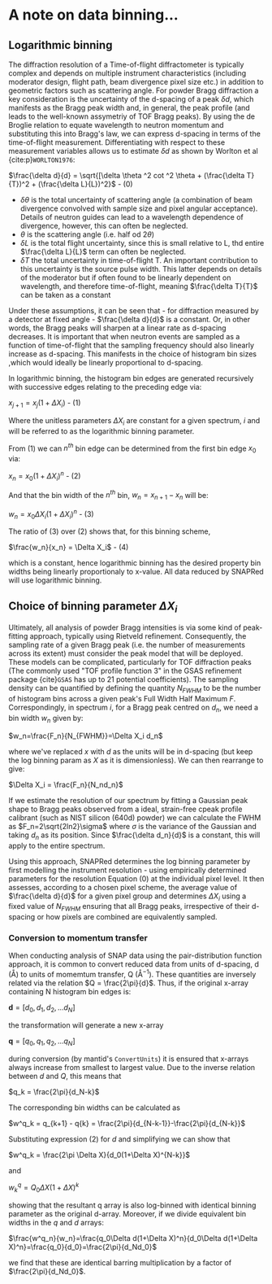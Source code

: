 # A note on data binning...

## Logarithmic binning

The diffraction resolution of a Time-of-flight diffractometer is typically complex and depends on multiple instrument characteristics (including moderator design, flight path, beam divergence pixel size etc.) in addition to geometric factors such as scattering angle. For powder Bragg diffraction a key consideration is the uncertainty of the d-spacing of a peak $\delta d$, which manifests as the Bragg peak width and, in general, the peak profile (and leads to the well-known assymetriy of TOF Bragg peaks). By using the de Broglie relation to equate wavelength to neutron momentum and substituting this into Bragg's law, we can express d-spacing in terms of the time-of-flight measurement. Differentiating with respect to these measurement variables allows us to estimate $\delta d$ as shown by Worlton et al {cite:p}`WORLTON1976`:

$\frac{\delta d}{d} = \sqrt{[\delta \theta ^2 cot ^2 \theta + (\frac{\delta T}{T})^2 + (\frac{\delta L}{L})^2}$ - (0)

* $\delta \theta$ is the total uncertainty of scattering angle (a combination of beam divergence convolved with sample size and pixel angular acceptance). Details of neutron guides can lead to a wavelength dependence of divergence, however, this can often be neglected.
* $\theta$ is the scattering angle (i.e. half od $2\theta$)  
* $\delta L$ is the total flight uncertainty, since this is small relative to L, thd entire $\frac{\delta L}{L}$ term can often be neglected.
* $\delta T$ the total uncertainty in time-of-flight T. An important contribution to this uncertainty is the source pulse width. This latter depends on details of the moderator but if often found to be linearly dependent on wavelength, and therefore time-of-flight, meaning $\frac{\delta T}{T}$ can be taken as a constant 

Under these assumptions, it can be seen that - for diffraction measured by a detector at fixed angle - $\frac{\delta d}{d}$ is a constant. Or, in other words, the Bragg peaks will sharpen at a linear rate as d-spacing decreases. It is important that when neutron events are sampled as a function of time-of-flight that the sampling frequency should also linearly increase as d-spacing. This manifests in the choice of histogram bin sizes ,which would ideally be linearly proportional to d-spacing. 

In logarithmic binning, the histogram bin edges are generated recursively with successive edges relating to the preceding edge via:

$x_{j+1} = x_j(1+\Delta X_i)$ - (1)

Where the unitless parameters $\Delta X_i$ are constant for a given spectrum, $i$ and will be referred to as the logarithmic binning parameter.

From (1) we can $n^{th}$ bin edge can be determined from the first bin edge $x_0$ via:

$x_{n} = x_0(1+\Delta X_i)^n$ - (2)

And that the bin width of the $n^{th}$ bin, $w_n = x_{n+1} - x_n$ will be:

$w_n = x_0 \Delta X_i (1+\Delta X_i)^n$ - (3)

The ratio of (3) over (2) shows that, for this binning scheme, 

$\frac{w_n}{x_n} = \Delta X_i$ - (4)

which is a constant, hence logarithmic binning has the desired property bin widths being linearly proportionaly to x-value. All data reduced by SNAPRed will use logarithmic binning.

## Choice of binning parameter $\Delta X_i$

Ultimately, all analysis of powder Bragg intensities is via some kind of peak-fitting approach, typically using Rietveld refinement. Consequently, the sampling rate of a given Bragg peak (i.e. the number of measurements across its extent) must consider the peak model that will be deployed. These models can be complicated, particularly for TOF diffraction peaks (The commonly used "TOF profile function 3" in the GSAS refinement package {cite}`GSAS` has up to 21 potential coefficients). The sampling density can be quantified by defining the quantity $N_{FWHM}$ to be the number of histogram bins across a given peak's Full Width Half Maximum $F$. Correspondingly, in spectrum $i$, for a Bragg peak centred on $d_n$, we need a bin width $w_n$ given by:

$w_n=\frac{F_n}{N_{FWHM}}=\Delta X_i d_n$

where we've replaced $x$ with $d$ as the units will be in d-spacing (but keep the log binning param as $X$ as it is dimensionless). We can then rearrange to give: 

$\Delta X_i = \frac{F_n}{N_nd_n}$

If we estimate the resolution of our spectrum by fitting a Gaussian peak shape to Bragg peaks observed from a ideal, strain-free cpeak profile calibrant (such as NIST silicon (640d) powder) we can calculate the FWHM as $F_n=2\sqrt{2ln2}\sigma$ where $\sigma$ is the variance of the Gaussian and taking $d_n$ as its position. Since $\frac{\delta d_n}{d}$ is a constant, this will apply to the entire spectrum.  

Using this approach, SNAPRed determines the log binning parameter by first modelling the instrument resolution - using empirically determined parameters for the resolution Equation (0) at the individual pixel level. It then assesses, according to a chosen pixel scheme, the average value of $\frac{\delta d}{d}$ for a given pixel group and determines $\Delta X_i$ using a fixed value of $N_{FWHM}$ ensuring that all Bragg peaks, irrespective of their d-spacing or how pixels are combined are equivalently sampled.

### Conversion to momentum transfer

When conducting analysis of SNAP data using the pair-distribution function approach, it is common to convert reduced data from units of d-spacing, d (Å) to units of momemtum transfer, Q (Å$^{-1}$). These quantities are inversely related via the relation $Q = \frac{2\pi}{d}$. Thus, if the original x-array containing N histogram bin edges is: 

$\mathbf{d} = [d_0,d_1,d_2,...d_N]$

the transformation will generate a new x-array

$\mathbf{q} = [q_0,q_1,q_2,...q_N]$

during conversion (by mantid's `ConvertUnits`) it is ensured that x-arrays always increase from smallest to largest value. Due to the inverse relation between $d$ and $Q$, this means that

$q_k = \frac{2\pi}{d_N-k}$

The corresponding bin widths can be calculated as

$w^q_k = q_{k+1} - q{k} = \frac{2\pi}{d_{N-k-1}}-\frac{2\pi}{d_{N-k}}$

Substituting expression (2) for $d$  and simplifying we can show that

$w^q_k = \frac{2\pi \Delta X}{d_0(1+\Delta X)^{N-k}}$

and

$w^q_k = Q_0\Delta X(1+\Delta X)^k$

showing that the resultant q array is also log-binned with identical binning parameter as the original d-array. Moreover, if we divide equivalent bin widths in the $q$ and $d$ arrays:

$\frac{w^q_n}{w_n}=\frac{q_0\Delta d(1+\Delta X)^n}{d_0\Delta d(1+\Delta X)^n}=\frac{q_0}{d_0}=\frac{2\pi}{d_Nd_0}$

we find that these are identical barring multiplication by a factor of $\frac{2\pi}{d_Nd_0}$. 
